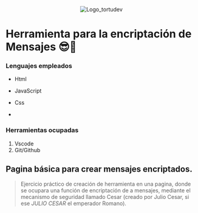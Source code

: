 <p align="center">
  <img src="https://i.postimg.cc/VkW50JZS/oie-png-1.png" alt="Logo_tortudev">
</p>



# Herramienta para la encriptación de Mensajes 😎🔐

### Lenguajes empleados

* Html
* JavaScript
* Css

*
### Herramientas ocupadas

1. Vscode
2. Git/Github

## Pagina básica para crear mensajes encriptados.

> Ejercicio práctico de creación de herramienta en una pagina, donde se ocupara una función de encriptación de a mensajes, mediante el mecanismo de seguridad llamado Cesar (creado por Julio Cesar, si ese *JULIO CESAR* el emperador Romano).
>